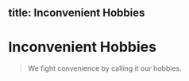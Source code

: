 title: Inconvenient Hobbies
---
# Inconvenient Hobbies
> We fight convenience by calling it our hobbies.